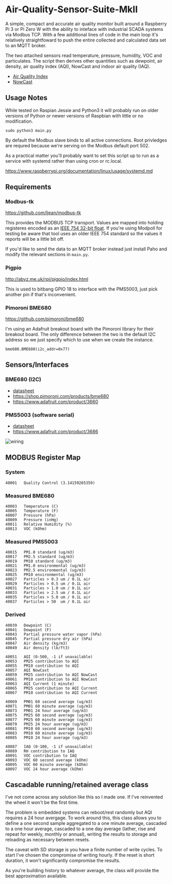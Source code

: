 # Air-Quality-Sensor-Suite-MkII
A simple, compact and accurate air quality monitor built around a Raspberry Pi 3 or Pi Zero W with the ability to inteface with industrial SCADA systems via Modbus TCP. With a few additional lines of code in the main loop it's relatively straightfoward to push the entire collected and calculated data set to an MQTT broker.

The two attached sensors read temperature, pressure, humidity, VOC and particulates. The script then derives other quantities such as dewpoint, air density, air quality index (AQI), NowCast and indoor air quality (IAQ).

* [Air Quality Index](https://en.wikipedia.org/wiki/Air_quality_index)
* [NowCast](https://en.wikipedia.org/wiki/NowCast_(air_quality_index))

## Usage Notes
While tested on Raspian Jessie and Python3 it will probably run on older versions of Python or newer versions of Raspbian with little or no modification.

```sudo python3 main.py```

By default the Modbus slave binds to all active connections. Root privledges are
requred because we're serving on the Modbus default port 502.

As a practical matter you'll probably want to set this script up to run as a service 
with systemd rather than using cron or rc.local. 

https://www.raspberrypi.org/documentation/linux/usage/systemd.md

## Requirements

### Modbus-tk
https://github.com/ljean/modbus-tk

This provides the MODBUS TCP transport. Values are mapped into holding registeres encoded as an [IEEE 754 32-bit float](https://en.wikipedia.org/wiki/IEEE_754). If you're using Modpoll for testing be aware that tool uses an older IEEE 754 standard so the values it reports will be a little bit off. 

If you'd like to send the data to an MQTT broker instead just install Paho and modify the relevant sections in ```main.py```.

### Pigpio
http://abyz.me.uk/rpi/pigpio/index.html

This is used to bitbang GPIO 18 to interface with the PMS5003, just pick another pin if that's inconvenient. 

### Pimoroni BME680
https://github.com/pimoroni/bme680

I'm using an Adafruit breakout board with the Pimoroni library for their breakout board. The only difference between the two is the default I2C address so we just specify which to use when we create the instance.

```bme680.BME680(i2c_addr=0x77)```

## Sensors/Interfaces
### BME680 (I2C) 
* [datasheet](https://cdn-shop.adafruit.com/product-files/3660/BME680.pdf)
* https://shop.pimoroni.com/products/bme680
* https://www.adafruit.com/product/3660

### PMS5003 (software serial)
* [datasheet](https://cdn-shop.adafruit.com/product-files/3686/plantower-pms5003-manual_v2-3.pdf)
* https://www.adafruit.com/product/3686

![wiring](/img/aqm-mk-II_bb1.jpg)

## MODBUS Register Map
### System
```
40001   Quality Control (3.14159265359)
```
### Measured BME680
```
40003   Temperature (C)
40005   Temperature (F)
40007   Pressure (hPa)
40009   Pressure (inHg)
40011   Relative Humidity (%)
40013   VOC (kOhm)
```
### Measured PMS5003
```
40015   PM1.0 standard (ug/m3)
40017   PM2.5 standard (ug/m3)
40019   PM10 standard (ug/m3)
40021   PM1.0 environmental (ug/m3)
40023   PM2.5 environmental (ug/m3)
40025   PM10 environmental (ug/m3)
40027   Particles > 0.3 um / 0.1L air
40029   Particles > 0.5 um / 0.1L air
40031   Particles > 1.0 um / 0.1L air
40033   Particles > 2.5 um / 0.1L air
40035   Particles > 5.0 um / 0.1L air
40037   Particles > 50  um / 0.1L air
```
### Derived
```
40039   Dewpoint (C)
40041   Dewpoint (F)
40043   Partial pressure water vapor (hPa)
40045   Partial pressure dry air (hPa)
40047   Air density (kg/m3)
40049   Air density (lb/ft3)

40051   AQI (0-500, -1 if unavailable)
40053   PM25 contribution to AQI
40055   PM10 contribution to AQI
40057   AQI NowCast
40059   PM25 contribution to AQI NowCast
40061   PM10 contribution to AQI NowCast
40063   AQI Current (1 minute)
40065   PM25 contribution to AQI Current
40067   PM10 contribution to AQI Current

40069   PM01 60 second average (ug/m3)
40071   PM01 60 minute average (ug/m3)
40073   PM01 24 hour average (ug/m3)
40075   PM25 60 second average (ug/m3)
40077   PM25 60 minute average (ug/m3)
40079   PM25 24 hour average (ug/m3)
40081   PM10 60 second average (ug/m3)
40083   PM10 60 minute average (ug/m3)
40085   PM10 24 hour average (ug/m3)

40087   IAQ (0-100, -1 if unavailable)
40089   RH contribution to IAQ
40091   VOC contribution to IAQ
40093   VOC 60 second average (kOhm)
40095   VOC 60 minute average (kOhm)
40097   VOC 24 hour average (kOhm)
```
## Cascadable running/retained average class
I've not come across any solution like this so I made one. If I've reinvented the wheel it won't be the first time.

The problem is embedded systems can reboot/rest randomly but AQI requires a 24 hour avergage. To work around this, this class allows you to define a one second sample aggregated to a one minute average, cascaded to a one hour average, cascaded to a one day average (lather, rise and repeat for weekly, monthly or annual), writing the results to storage and reloading as necessary between resets. 

The caveat with SD storage is you have a finite number of write cycles. To start I've chosen the compromise of writing hourly. If the reset is short duration, it won't significantly compromise the results. 

As you're building history to whatever average, the class will provide the best approximation available. 
